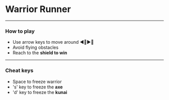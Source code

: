 # Warrior Runner
---
### How to play
* Use arrow keys to move around ◀🔼▶🔽
* Avoid flying obstacles
* Reach to the **shield to win**
---
### Cheat keys
* Space to freeze warrior
* 's' key to freeze the **axe**
* 'd' key to freeze the **kunai**
